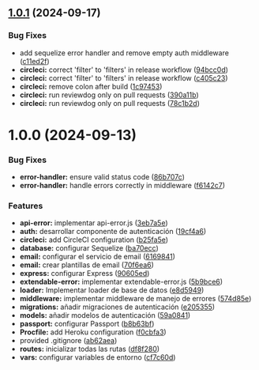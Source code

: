 ## [1.0.1](https://github.com/migatolive/api-migato-live/compare/v1.0.0...v1.0.1) (2024-09-17)


### Bug Fixes

* add sequelize error handler and remove empty auth middleware ([c11ed2f](https://github.com/migatolive/api-migato-live/commit/c11ed2f5bfbf068fa5534c97e7f3f00ba78eb832))
* **circleci:** correct 'filter' to 'filters' in release workflow ([94bcc0d](https://github.com/migatolive/api-migato-live/commit/94bcc0d4307d97d47c4afd95e52091ce7aad5f73))
* **circleci:** correct 'filter' to 'filters' in release workflow ([c405c23](https://github.com/migatolive/api-migato-live/commit/c405c236781f5f08cbadd573b98a3fe896ab0c8d))
* **circleci:** remove colon after build ([1c97453](https://github.com/migatolive/api-migato-live/commit/1c97453288981dd26265127e0c31650a21b8027e))
* **circleci:** run reviewdog only on pull requests ([390a11b](https://github.com/migatolive/api-migato-live/commit/390a11b71d201fb4ab5fbd4fb37b824451f6a7ab))
* **circleci:** run reviewdog only on pull requests ([78c1b2d](https://github.com/migatolive/api-migato-live/commit/78c1b2deeb3962a7ad146c734e04f25bd3a9fa80))

# 1.0.0 (2024-09-13)


### Bug Fixes

* **error-handler:** ensure valid status code ([86b707c](https://github.com/migatolive/api-migato-live/commit/86b707cd9a64248c9ed73a477c88240bf4f7ea59))
* **error-handler:** handle errors correctly in middleware ([f6142c7](https://github.com/migatolive/api-migato-live/commit/f6142c79b7ee37ac69cb20ebe39bd28623b05c80))


### Features

* **api-error:** implementar api-error.js ([3eb7a5e](https://github.com/migatolive/api-migato-live/commit/3eb7a5e686e50616f454ee3e7db1baa82779670e))
* **auth:** desarrollar componente de autenticación ([19cf4a6](https://github.com/migatolive/api-migato-live/commit/19cf4a66db8d13b0b63fdab330194d5ef325df92))
* **circleci:** add CircleCI configuration ([b25fa5e](https://github.com/migatolive/api-migato-live/commit/b25fa5e47977752f5a3fd1c91c459a8cdbbd351a))
* **database:** configurar Sequelize ([ba70ecc](https://github.com/migatolive/api-migato-live/commit/ba70eccdb975e9b4c290c08e33755d970188c914))
* **email:** configurar el servicio de email ([6169841](https://github.com/migatolive/api-migato-live/commit/616984155269de3ce07d5dbe0d20067b7ef794da))
* **email:** crear plantillas de email ([70f6ea6](https://github.com/migatolive/api-migato-live/commit/70f6ea635367a6f46aaf37fd1b236f88700bec58))
* **express:** configurar Express ([90605ed](https://github.com/migatolive/api-migato-live/commit/90605ed0354a2ba1cac57f8cd3b0fc468c621548))
* **extendable-error:** implementar extendable-error.js ([5b9bce6](https://github.com/migatolive/api-migato-live/commit/5b9bce62bca831d83e34db0f38534b15e2a08208))
* **loader:** Implementar loader de base de datos ([e8d5949](https://github.com/migatolive/api-migato-live/commit/e8d5949e3fdd3538b1f6d3fbfa971611b08367dd))
* **middleware:** implementar middleware de manejo de errores ([574d85e](https://github.com/migatolive/api-migato-live/commit/574d85e6bcbf143031b58e1e8f50d4be6e7e9bc7))
* **migrations:** añadir migraciones de autenticación ([e205355](https://github.com/migatolive/api-migato-live/commit/e20535523be67816ff23c9a3ce815d74d3f4d653))
* **models:** añadir modelos de autenticación ([59a0841](https://github.com/migatolive/api-migato-live/commit/59a08411caa6cf472080c43f48cdbc4fcedbd2f3))
* **passport:** configurar Passport ([b8b63bf](https://github.com/migatolive/api-migato-live/commit/b8b63bff46d66416d10efba9b84b0360e088bb77))
* **Procfile:** add Heroku configuration ([f0cbfa3](https://github.com/migatolive/api-migato-live/commit/f0cbfa32ea5e608fde9f660fd9941f18b2bb5f88))
* provided .gitignore ([ab62aea](https://github.com/migatolive/api-migato-live/commit/ab62aea475a3a0a11cb5ec71a091d6680e4584ef))
* **routes:** inicializar todas las rutas ([df8f280](https://github.com/migatolive/api-migato-live/commit/df8f280d34374ef78e3eb7dafa9d21c717171c33))
* **vars:** configurar variables de entorno ([cf7c60d](https://github.com/migatolive/api-migato-live/commit/cf7c60d02560e9f13cd987cf39356bb88f017c72))
